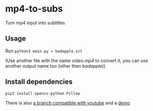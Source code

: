 # mp4-to-subs

Turn mp4 input into subtitles

## Usage

Run `python3 main.py > badapple.srt`

(Use another file with the name _video.mp4_ to convert it, you can use another output name too (other then _badapple_))

## Install dependencies

`pip3 install opencv-python Pillow`

There is also [a branch compatible with youtube](https://github.com/donno2048/mp4-to-subs/tree/youtube) and a [demo](https://www.youtube.com/watch?v=o9eNY1_9mis)

